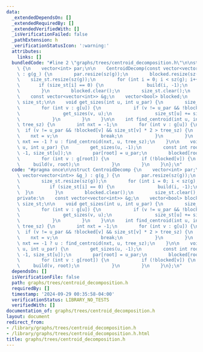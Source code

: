```yaml
---
data:
  _extendedDependsOn: []
  _extendedRequiredBy: []
  _extendedVerifiedWith: []
  _isVerificationFailed: false
  _pathExtension: h
  _verificationStatusIcon: ':warning:'
  attributes:
    links: []
  bundledCode: "#line 2 \"graphs/trees/centroid_decomposition.h\"\n\nstruct CentroidDecomp\
    \ {\n    vector<int> par;\n\n    CentroidDecomp(const vector<vector<int>> &g_)\
    \ : g(g_) {\n        par.resize(sz(g));\n        blocked.resize(sz(g));\n    \
    \    size_st.resize(sz(g));\n        for (int i = 0; i < sz(g); i++) {\n     \
    \       if (size_st[i] == 0) {\n                build(i, -1);\n            }\n\
    \        }\n        blocked.clear();\n        size_st.clear();\n    }\n\nprivate:\n\
    \    const vector<vector<int>> &g;\n    vector<bool> blocked;\n    vector<int>\
    \ size_st;\n\n    void get_sizes(int u, int u_par) {\n        size_st[u] = 1;\n\
    \        for (int v : g[u]) {\n            if (v != u_par && !blocked[v]) {\n\
    \                get_sizes(v, u);\n                size_st[u] += size_st[v];\n\
    \            }\n        }\n    }\n\n    int find_centroid(int u, int u_par, int\
    \ tree_sz) {\n        int nxt = -1;\n        for (int v : g[u]) {\n          \
    \  if (v != u_par && !blocked[v] && size_st[v] * 2 > tree_sz) {\n            \
    \    nxt = v;\n                break;\n            }\n        }\n        return\
    \ nxt == -1 ? u : find_centroid(nxt, u, tree_sz);\n    }\n\n    void build(int\
    \ u, int u_par) {\n        get_sizes(u, -1);\n        const int root = find_centroid(u,\
    \ -1, size_st[u]);\n        par[root] = u_par;\n        blocked[root] = true;\n\
    \        for (int v : g[root]) {\n            if (!blocked[v]) {\n           \
    \     build(v, root);\n            }\n        }\n    }\n};\n"
  code: "#pragma once\n\nstruct CentroidDecomp {\n    vector<int> par;\n\n    CentroidDecomp(const\
    \ vector<vector<int>> &g_) : g(g_) {\n        par.resize(sz(g));\n        blocked.resize(sz(g));\n\
    \        size_st.resize(sz(g));\n        for (int i = 0; i < sz(g); i++) {\n \
    \           if (size_st[i] == 0) {\n                build(i, -1);\n          \
    \  }\n        }\n        blocked.clear();\n        size_st.clear();\n    }\n\n\
    private:\n    const vector<vector<int>> &g;\n    vector<bool> blocked;\n    vector<int>\
    \ size_st;\n\n    void get_sizes(int u, int u_par) {\n        size_st[u] = 1;\n\
    \        for (int v : g[u]) {\n            if (v != u_par && !blocked[v]) {\n\
    \                get_sizes(v, u);\n                size_st[u] += size_st[v];\n\
    \            }\n        }\n    }\n\n    int find_centroid(int u, int u_par, int\
    \ tree_sz) {\n        int nxt = -1;\n        for (int v : g[u]) {\n          \
    \  if (v != u_par && !blocked[v] && size_st[v] * 2 > tree_sz) {\n            \
    \    nxt = v;\n                break;\n            }\n        }\n        return\
    \ nxt == -1 ? u : find_centroid(nxt, u, tree_sz);\n    }\n\n    void build(int\
    \ u, int u_par) {\n        get_sizes(u, -1);\n        const int root = find_centroid(u,\
    \ -1, size_st[u]);\n        par[root] = u_par;\n        blocked[root] = true;\n\
    \        for (int v : g[root]) {\n            if (!blocked[v]) {\n           \
    \     build(v, root);\n            }\n        }\n    }\n};\n"
  dependsOn: []
  isVerificationFile: false
  path: graphs/trees/centroid_decomposition.h
  requiredBy: []
  timestamp: '2024-09-29 00:35:58-04:00'
  verificationStatus: LIBRARY_NO_TESTS
  verifiedWith: []
documentation_of: graphs/trees/centroid_decomposition.h
layout: document
redirect_from:
- /library/graphs/trees/centroid_decomposition.h
- /library/graphs/trees/centroid_decomposition.h.html
title: graphs/trees/centroid_decomposition.h
---
```


